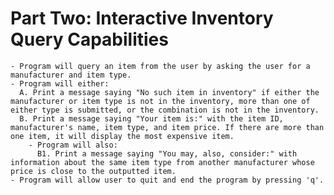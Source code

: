   # Part Two: Interactive Inventory Query Capabilities
    - Program will query an item from the user by asking the user for a manufacturer and item type.
    - Program will either: 
      A. Print a message saying "No such item in inventory" if either the manufacturer or item type is not in the inventory, more than one of either type is submitted, or the combination is not in the inventory. 
      B. Print a message saying "Your item is:" with the item ID, manufacturer's name, item type, and item price. If there are more than one item, it will display the most expensive item.
        - Program will also:
          B1. Print a message saying "You may, also, consider:" with information about the same item type from another manufacturer whose price is close to the outputted item.
    - Program will allow user to quit and end the program by pressing 'q'.
